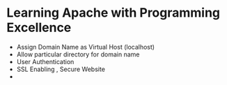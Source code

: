 <b><h1>Learning Apache with Programming Excellence</h1></b>

<ul>
  <li>Assign Domain Name as Virtual Host (localhost)</li>
  <li>Allow particular directory for domain name</li>
  <li>User Authentication</li>
  <li>SSL Enabling , Secure Website<li>
</ul>
